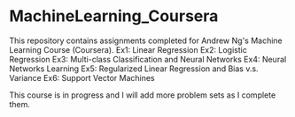 # MachineLearning_Coursera

This repository contains assignments completed for Andrew Ng's Machine Learning Course (Coursera).
Ex1: Linear Regression 
Ex2: Logistic Regression
Ex3: Multi-class Classification and Neural Networks
Ex4: Neural Networks Learning
Ex5: Regularized Linear Regression and Bias v.s. Variance
Ex6: Support Vector Machines

This course is in progress and I will add more problem sets as I complete them. 
